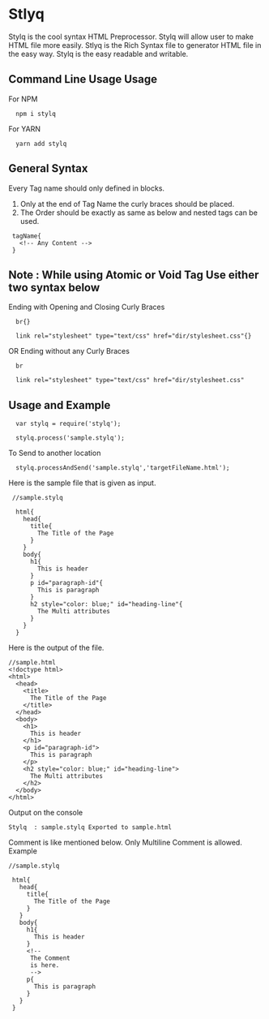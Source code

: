 # Stlyq
Stylq is the cool syntax HTML Preprocessor.
Stylq will allow user to make HTML file more easily.
Stlyq is the Rich Syntax file to generator HTML file in the easy way.  Stylq is the easy readable and writable.

## Command Line Usage Usage
For NPM
```
  npm i stylq
```
For YARN
```
  yarn add stylq
```
## General Syntax

  Every Tag name should only defined in blocks.
  1. Only at the end of Tag Name the curly braces should be placed.
  2. The Order should be exactly as same as below and nested tags can be used.
```
 tagName{
   <!-- Any Content -->
 }
```
## Note  : While using Atomic or Void Tag Use either two syntax below
  Ending with Opening and Closing Curly Braces
```
  br{}

  link rel="stylesheet" type="text/css" href="dir/stylesheet.css"{}
```
  OR
  Ending without any Curly Braces
```
  br

  link rel="stylesheet" type="text/css" href="dir/stylesheet.css"
```
## Usage and Example

```
  var stylq = require('stylq');

  stylq.process('sample.stylq');

```
To Send to another location
```
  stylq.processAndSend('sample.stylq','targetFileName.html');
```
  Here is the sample file that is given as input. 
```
 //sample.stylq

  html{
    head{
      title{
        The Title of the Page
      }
    }
    body{
      h1{
        This is header
      }
      p id="paragraph-id"{
        This is paragraph
      }
      h2 style="color: blue;" id="heading-line"{
        The Multi attributes
      }
    }
  }
  ```

  Here is the output of the file.

  ```
  //sample.html
  <!doctype html>
  <html>
    <head>
      <title>
        The Title of the Page
      </title>
    </head>
    <body>
      <h1>
        This is header
      </h1>
      <p id="paragraph-id">
        This is paragraph
      </p>
      <h2 style="color: blue;" id="heading-line">
        The Multi attributes
      </h2>
    </body>
  </html>
  ```

  Output on the console

  ```
  Stylq  : sample.stylq Exported to sample.html
  ```

  Comment is like mentioned below.
  Only Multiline Comment is allowed.
  Example
  ```
  //sample.stylq

   html{
     head{
       title{
         The Title of the Page
       }
     }
     body{
       h1{
         This is header
       }
       <!--
        The Comment
        is here.
        -->
       p{
         This is paragraph
       }
     }
   }
  ```
